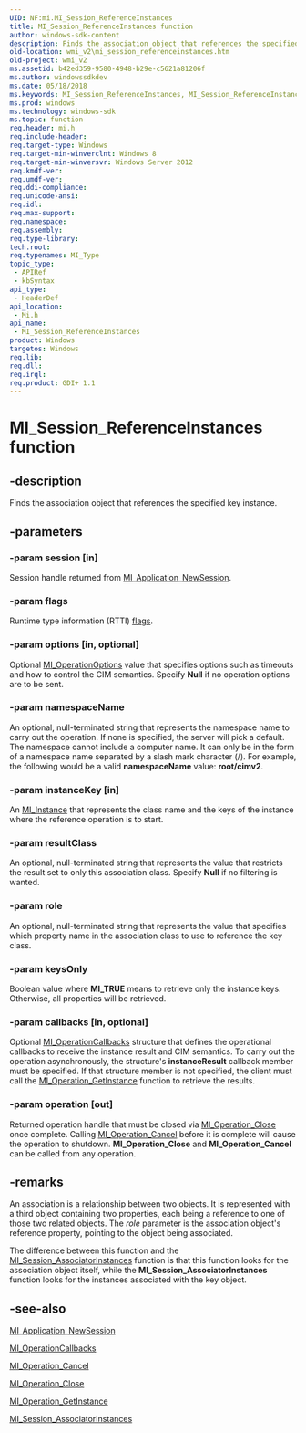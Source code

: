 ```yaml
---
UID: NF:mi.MI_Session_ReferenceInstances
title: MI_Session_ReferenceInstances function
author: windows-sdk-content
description: Finds the association object that references the specified key instance.
old-location: wmi_v2\mi_session_referenceinstances.htm
old-project: wmi_v2
ms.assetid: b42ed359-9580-4948-b29e-c5621a81206f
ms.author: windowssdkdev
ms.date: 05/18/2018
ms.keywords: MI_Session_ReferenceInstances, MI_Session_ReferenceInstances function [Windows Management Infrastructure (MI)], mi/MI_Session_ReferenceInstances, wmi_v2.mi_session_referenceinstances
ms.prod: windows
ms.technology: windows-sdk
ms.topic: function
req.header: mi.h
req.include-header: 
req.target-type: Windows
req.target-min-winverclnt: Windows 8
req.target-min-winversvr: Windows Server 2012
req.kmdf-ver: 
req.umdf-ver: 
req.ddi-compliance: 
req.unicode-ansi: 
req.idl: 
req.max-support: 
req.namespace: 
req.assembly: 
req.type-library: 
tech.root: 
req.typenames: MI_Type
topic_type:
 - APIRef
 - kbSyntax
api_type:
 - HeaderDef
api_location:
 - Mi.h
api_name:
 - MI_Session_ReferenceInstances
product: Windows
targetos: Windows
req.lib: 
req.dll: 
req.irql: 
req.product: GDI+ 1.1
---
```


# MI_Session_ReferenceInstances function


## -description


Finds the association object that references the specified key instance.


## -parameters




### -param session [in]

Session handle returned from <a href="https://msdn.microsoft.com/76010766-aa20-4632-940d-48d9769803da">MI_Application_NewSession</a>.


### -param flags

Runtime type information (RTTI) <a href="https://msdn.microsoft.com/24E82AC6-A2E3-4EC6-931F-26AC54D5CAA7">flags</a>.


### -param options [in, optional]

Optional <a href="https://msdn.microsoft.com/60445a53-c40c-4d0a-9650-21d0c7f3bbf6">MI_OperationOptions</a> value that specifies options such as timeouts and how to control the CIM semantics. Specify <b>Null</b> if no operation options are to be sent.


### -param namespaceName

An optional, null-terminated string that represents the namespace name to carry out the operation.  If none is specified, the server will pick a default.  The namespace cannot include a computer name.  It can only be in the form of a namespace name separated by a slash mark character (/). For example, the following would be a valid <b>namespaceName</b> value: <b>root/cimv2</b>.


### -param instanceKey [in]

An <a href="https://msdn.microsoft.com/3dce1817-7995-49e5-8cc0-ee9496665e5c">MI_Instance</a> that represents the class name and the keys of the instance where the reference operation is to start.


### -param resultClass

An optional, null-terminated string that represents the value that restricts the result set to only this association class. Specify <b>Null</b> if no filtering is wanted.


### -param role

An optional, null-terminated string that represents the value that specifies which property name in the association class to use to reference the key class.


### -param keysOnly

Boolean value where <b>MI_TRUE</b> means to retrieve only the instance keys. Otherwise, all properties will be retrieved.


### -param callbacks [in, optional]

Optional <a href="https://msdn.microsoft.com/f56954bf-c1aa-408b-bc45-0faf2a99b381">MI_OperationCallbacks</a> structure that defines the operational callbacks to receive the instance result and CIM semantics. To carry out the operation asynchronously, the structure's <b>instanceResult</b> callback member must be specified. If that structure member is not specified, the client must call the <a href="https://msdn.microsoft.com/25c2d3fa-276d-4506-a044-4057c8cdc863">MI_Operation_GetInstance</a> function to retrieve the results.


### -param operation [out]

Returned operation handle that must be closed via <a href="https://msdn.microsoft.com/3e698e34-d537-4ea4-9345-cc4f493ff823">MI_Operation_Close</a> once complete.  Calling <a href="https://msdn.microsoft.com/11a9f9f6-9dfa-4f7c-9562-f4793c007f04">MI_Operation_Cancel</a> before it is complete will cause the operation to shutdown.  <b>MI_Operation_Close</b> and <b>MI_Operation_Cancel</b> can be called from any operation.


## -remarks



An association is a relationship between two objects. It is represented with a third object containing two properties, each being a reference to one of those two related objects. The <i>role</i> parameter is the association object's reference property, pointing to the object being associated.

The difference between this function and the <a href="https://msdn.microsoft.com/4e517289-a30e-4ba3-8cbf-dfc4f9744b1a">MI_Session_AssociatorInstances</a> function is that this function looks for the association object itself, while the <b>MI_Session_AssociatorInstances</b> function looks for the instances associated with the key object.




## -see-also




<a href="https://msdn.microsoft.com/76010766-aa20-4632-940d-48d9769803da">MI_Application_NewSession</a>



<a href="https://msdn.microsoft.com/f56954bf-c1aa-408b-bc45-0faf2a99b381">MI_OperationCallbacks</a>



<a href="https://msdn.microsoft.com/11a9f9f6-9dfa-4f7c-9562-f4793c007f04">MI_Operation_Cancel</a>



<a href="https://msdn.microsoft.com/3e698e34-d537-4ea4-9345-cc4f493ff823">MI_Operation_Close</a>



<a href="https://msdn.microsoft.com/25c2d3fa-276d-4506-a044-4057c8cdc863">MI_Operation_GetInstance</a>



<a href="https://msdn.microsoft.com/4e517289-a30e-4ba3-8cbf-dfc4f9744b1a">MI_Session_AssociatorInstances</a>
 

 

